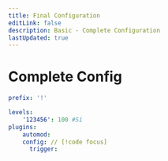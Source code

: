 ```yaml
---
title: Final Configuration
editLink: false
description: Basic - Complete Configuration
lastUpdated: true
---
```

# Complete Config

```yml
prefix: '!'

levels:
    '123456': 100 #Sí
plugins:
	automod:
    config: // [!code focus]
      trigger:
```